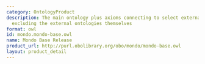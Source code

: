 ```yaml
---
category: OntologyProduct
description: The main ontology plus axioms connecting to select external ontologies,
  excluding the external ontologies themselves
format: owl
id: mondo.mondo-base.owl
name: Mondo Base Release
product_url: http://purl.obolibrary.org/obo/mondo/mondo-base.owl
layout: product_detail
---
```

